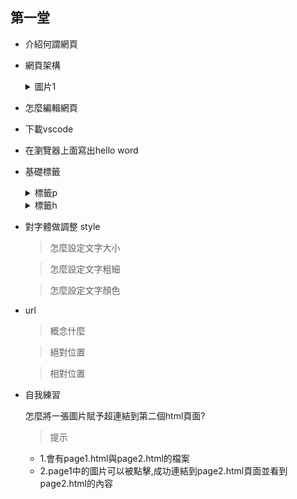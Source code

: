 ## 第一堂

- 介紹何謂網頁
- 網頁架構

    <details>
        <summary>圖片1</summary>
        <img src="./images/1667568694826.jpg">
    </details>

- 怎麼編輯網頁
- 下載vscode
- 在瀏覽器上面寫出hello word
- 基礎標籤 
    <details>
    <summary>標籤p</summary>

    ```html
    <p> hello word</p>
    ```
    </details>

    <details>
    <summary>標籤h</summary>

    ```html
    <h1> hello word</h1>
    ```
    </details>
    

    
- 對字體做調整 style 
    > 怎麼設定文字大小

    > 怎麼設定文字粗細

    > 怎麼設定文字顏色
- url
    > 概念什麼

    > 絕對位置
    
    > 相對位置

- 自我練習

    怎麼將一張圖片賦予超連結到第二個html頁面?

    >提示

    - 1.會有page1.html與page2.html的檔案  
    - 2.page1中的圖片可以被點擊,成功連結到page2.html頁面並看到page2.html的內容

